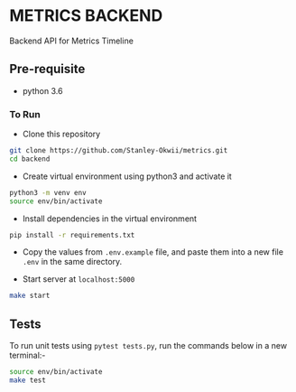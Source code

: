 # METRICS BACKEND

Backend API for Metrics Timeline

## Pre-requisite
- python 3.6

### To Run

- Clone this repository
```bash
git clone https://github.com/Stanley-Okwii/metrics.git
cd backend
```
- Create virtual environment using python3 and activate it

```bash
python3 -m venv env
source env/bin/activate
```

- Install dependencies in the virtual environment

```bash
pip install -r requirements.txt
```

- Copy the values from `.env.example` file, and paste them into a new file `.env` in the same directory.

- Start server at `localhost:5000`

```bash
make start
```


## Tests

To run unit tests using `pytest tests.py`, run the commands below in a new terminal:-

```bash
source env/bin/activate
make test
```
